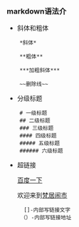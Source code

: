 ### markdown语法介
+ 斜体和粗体
```
    *斜体*   

    **粗体**  

    ***加粗斜体***

    ~~删除线~~

```
+ 分级标题
```
    # 一级标题
    ## 二级标题
    ### 三级标题
    #### 四级标题
    ##### 五级标题
    ###### 六级标题
```

+ 超链接

  [百度一下](www.baidu.com "百度网")

  欢迎来到[梵居闹市](http://blog.leanote.com/freewalk "梵居闹市")

  ```
    []-内部写链接文字
   （）-内部写链接地址
  ```
